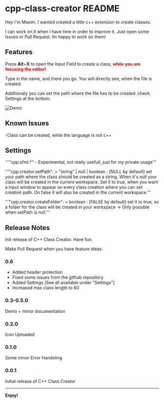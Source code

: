 # cpp-class-creator README

Hey I'm Maxim. I wanted created a little c++ extension to create classes.

I can work on it when I have time in order to improve it. Just open some Issues or Pull Request. Im happy to work on them!

## Features

Press **Alt**+**X** to open the Input Field to create a class, <span style="color:red">**while you are focusing the editor!**</span>

Type in the name, and there you go. You will directly see, when the file is created.

Additionaly you can set the path where the file has to be created: check Settings at the bottom.

![Demo](https://github.com/tzAcee/cpp-class-creator/blob/master/giphy.gif?raw=true)

## Known Issues

-Class can be created, while the language is not c++

## Settings
'''"cpp.sfml.*" - Experimental, not really usefull, just for my private usage'''

'''"cpp.creator.setPath": = "string" | null | boolean : [NULL by default] set your path where the class should be created as a string. When it's null your class will be created in the current workspace. Set it to true, when you want a input window to appear on every class creation where you can set creation path. On false it will also be created in the current workspace.'''

'''"cpp.creator.createFolder": = boolean : [FALSE by default] set it to true, so a folder for the class will be created in your workspace -> Only possible when setPath is null.'''

## Release Notes

Init release of C++ Class Creator.
Have fun.

Make Pull Request when you have feature ideas.

### 0.6

- Added header protection
- Fixed some issues from the github repository
- Added Settings [See all available under "Settings"]
- Increased max class length to 60

### 0.3-0.5.0

Demo + minor documentation

### 0.2.0

Icon Uploaded

### 0.1.0

Some minor Error Handeling


### 0.0.1

Initial release of C++ Class Creator

----------------------------------------------------------------------------------------------------------

**Enjoy!**

